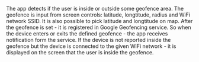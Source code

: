 The app detects if the user is inside or outside some geofence area.
The geofence is input from screen controls: latitude, longtitude, radius and WiFi network SSID.
It is also possible to pick latitude and longtitude on map.
After the geofence is set - it is registered in Google Geofencing service. So when the device enters or exits the defined geofence - the app receives notification form the service.
If the device is not reported inside the geofence but the device is connected to the given WiFi network - it is displayed on the screen that the user is inside the geofence.
